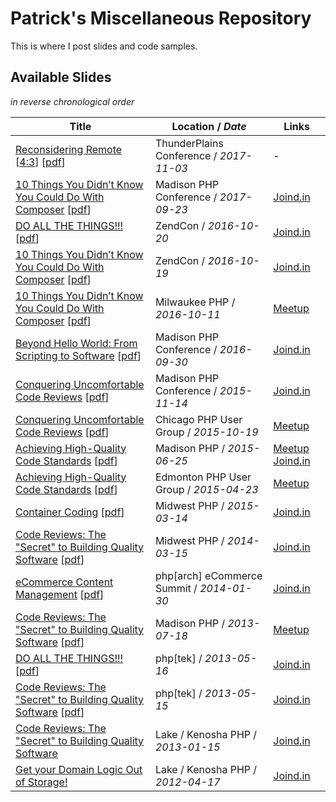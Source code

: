 # Patrick's Miscellaneous Repository

This is where I post slides and code samples.

## Available Slides

_in reverse chronological order_

Title|Location / _Date_|Links
-----|-----------------|-----
[Reconsidering Remote](ReconsideringRemote-ThunderPlains169.pptx) [[4:3](ReconsideringRemote-ThunderPlains43.pdf)] [[pdf](ReconsideringRemote-ThunderPlains169.pdf)]|ThunderPlains Conference / _2017-11-03_|-
[10 Things You Didn’t Know You Could Do With Composer](10ThingsComposer-MadisonPHP.pptx) [[pdf](10ThingsComposer-MadisonPHP.pdf)]|Madison PHP Conference / _2017-09-23_|[Joind.in](https://joind.in/talk/dbefb)
[DO ALL THE THINGS!!!](DoAllTheThings-ZendCon.pptx) [[pdf](DoAllTheThings-ZendCon.pdf)]|ZendCon / _2016-10-20_|[Joind.in](https://joind.in/talk/daecd)
[10 Things You Didn’t Know You Could Do With Composer](10ThingsComposer-ZendCon.pptx) [[pdf](10ThingsComposer-ZendCon.pdf)]|ZendCon / _2016-10-19_|[Joind.in](https://joind.in/talk/fde58)
[10 Things You Didn’t Know You Could Do With Composer](10ThingsComposer-ZendCon.pptx) [[pdf](10ThingsComposer-ZendCon.pdf)]|Milwaukee PHP / _2016-10-11_|[Meetup](http://www.meetup.com/Milwaukee-PHP-Users-Group/events/234275842/)
[Beyond Hello World: From Scripting to Software](BeyondHelloWorld-MadisonPHP.pptx) [[pdf](BeyondHelloWorld-MadisonPHP.pdf)]|Madison PHP Conference / _2016-09-30_|[Joind.in](https://joind.in/talk/ee75b)
[Conquering Uncomfortable Code Reviews](ConqueringCodeReview-MadisonPHP.pptx) [[pdf](ConqueringCodeReview-MadisonPHP.pdf)]|Madison PHP Conference / _2015-11-14_|[Joind.in](https://joind.in/talk/view/16017)
[Conquering Uncomfortable Code Reviews](ConqueringCodeReview-ChiPUG.pptx) [[pdf](ConqueringCodeReview-ChiPUG.pdf)]|Chicago PHP User Group / _2015-10-19_|[Meetup](http://www.meetup.com/Chicago-PHP-User-Group/events/224884629/)
[Achieving High-Quality Code Standards](CodeStandards-MadisonPHP.pptx) [[pdf](CodeStandards-MadisonPHP.pdf)]|Madison PHP / _2015-06-25_|[Meetup](http://www.meetup.com/madisonphp/events/221773721/) [Joind.in](https://joind.in/talk/view/14619)
[Achieving High-Quality Code Standards](CodeStandards-YEG.pptx) [[pdf](CodeStandards-YEG.pdf)]|Edmonton PHP User Group / _2015-04-23_|[Meetup](http://www.meetup.com/yegphp/events/221659335/)
[Container Coding](ContainerCoding-MidwestPHP.pptx) [[pdf](ContainerCoding-MidwestPHP.pdf)]|Midwest PHP / _2015-03-14_|[Joind.in](https://joind.in/talk/view/13087)
[Code Reviews: The "Secret" to Building Quality Software](CodeReviews-MidwestPHP.pptx) [[pdf](CodeReviews-MidwestPHP.pdf)]|Midwest PHP / _2014-03-15_|[Joind.in](https://joind.in/talk/view/10546)
[eCommerce Content Management](eCommerceCMS-WebSummit.pptx) [[pdf](eCommerceCMS-WebSummit.pdf)]|php[arch] eCommerce Summit / _2014-01-30_|[Joind.in](https://joind.in/talk/view/10313)
[Code Reviews: The "Secret" to Building Quality Software](CodeReviews-MadisonPHP.pptx) [[pdf](CodeReviews-MadisonPHP.pdf)]|Madison PHP / _2013-07-18_|[Meetup](http://www.meetup.com/madisonphp/events/125686792/)
[DO ALL THE THINGS!!!](DoAllTheThings-tek13.pptx) [[pdf](DoAllTheThings-tek13.pdf)]|php[tek] / _2013-05-16_|[Joind.in](https://joind.in/talk/view/8161)
[Code Reviews: The "Secret" to Building Quality Software](CodeReviews-tek13.pptx) [[pdf](CodeReviews-tek13.pdf)]|php[tek] / _2013-05-15_|[Joind.in](https://joind.in/talk/view/8160)
[Code Reviews: The "Secret" to Building Quality Software](CodeReviews-LKPUG.pptx)|Lake / Kenosha PHP / _2013-01-15_|[Joind.in](https://joind.in/talk/view/8065)
[Get your Domain Logic Out of Storage!](DomainLogic-LKPUG.pptx)|Lake / Kenosha PHP / _2012-04-17_|[Joind.in](https://joind.in/talk/view/6364)
